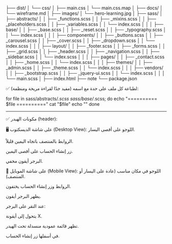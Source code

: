 ├── dist/
│ └── css/
│ ├── main.css
│ └── main.css.map
│
├── docs/
│ └── wireframe.md
│
├── images/
│ └── hero-learning.jpg
│
├── sass/
│ ├── abstracts/
│ │ ├── \_functions.scss
│ │ ├── \_mixins.scss
│ │ ├── \_placeholders.scss
│ │ ├── \_variables.scss
│ │ └── index.scss
│ │
│ ├── base/
│ │ ├── \_base.scss
│ │ ├── \_reset.scss
│ │ ├── \_typography.scss
│ │ └── index.scss
│ │
│ ├── components/
│ │ ├── \_buttons.scss
│ │ ├── \_carousel.scss
│ │ ├── \_cover.scss
│ │ ├── \_dropdown.scss
│ │ └── index.scss
│ │
│ ├── layout/
│ │ ├── \_footer.scss
│ │ ├── \_forms.scss
│ │ ├── \_grid.scss
│ │ ├── \_header.scss
│ │ ├── \_navigation.scss
│ │ ├── \_sidebar.scss
│ │ └── index.scss
│ │
│ ├── pages/
│ │ ├── \_contact.scss
│ │ ├── \_home.scss
│ │ └── index.scss
│ │
│ ├── themes/
│ │ ├── \_admin.scss
│ │ ├── \_theme.scss
│ │ └── index.scss
│ │
│ ├── vendors/
│ │ ├── \_bootstrap.scss
│ │ ├── \_jquery-ui.scss
│ │ └── index.scss
│ │
│ └── main.scss
│
├── index.html
├── note
└── package.json

✅ لطباعة كل ملف على حدة مع اسمه (مفيد جدًا لقراءة مريحة ومنظمة):

for file in sass/abstracts/_.scss sass/base/_.scss; do
echo "========== $file =========="
  cat "$file"
echo ""
done

---

✅ مكونات الهيدر (header):

🖥️ على شاشة الديسكتوب (Desktop View):
اللوجو على أقصى اليسار.

الروابط بالمنتصف باتجاه اليمين قليلاً.

زر إنشاء الحساب على أقصى اليمين.

البرجر أيقون مخفي.

📱 على شاشة الموبايل (Mobile View):
اللوجو في مكان مناسب (عادة على اليسار أو المنتصف).

الروابط وزر إنشاء الحساب يختفون.

يظهر البرجر أيقون.

عند النقر على البرجر:

يتحول إلى أيقونة X.

تظهر قائمة عمودية منسدلة تحت الهيدر.

في أسفلها زر إنشاء الحساب.

